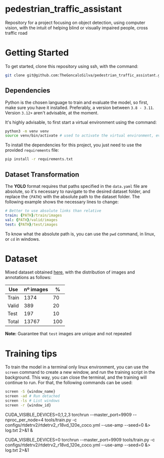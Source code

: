 # pedestrian_traffic_assistant

Repository for a project focusing on object detection, using computer vision, with the intuit of helping blind or visually impaired people, cross traffic road

# Getting Started

To get started, clone this repository using ssh, with the command:

```bash
git clone git@github.com:TheGoncaloSilva/pedestrian_traffic_assistant.git
```

## Dependencies

Python is the chosen language to train and evaluate the model, so first, make sure you have it installed. Preferably, a version between `3.8 - 3.11`. Version `3.12+` aren't advisable, at the moment.

It's highly advisable, to first start a virtual environment using the command:
```bash
python3 -m venv venv
source venv/bin/activate # used to activate the virtual environment, every time a new shell is created
```

To install the dependencies for this project, you just need to use the provided `requirements` file:

```bash
pip install -r requirements.txt
```

## Dataset Transformation

The **YOLO** format requires that paths specified in the `data.yaml` file are absolute, so it's necessary to navigate to the desired dataset folder, and replace the `{PATH}` with the absolute path to the dataset folder. The following example shows the necessary lines to change:

```yaml
# Better to use absolute links than relative
train: {PATH}/train/images
val: {PATH}/valid/images
test: {PATH}/test/images
```

To know what the absolute path is, you can use the `pwd` command, in linux, or `cd` in windows.

# Dataset

Mixed dataset obtained [here](https://universe.roboflow.com/chanyoung/pedestrian-light-crosswalk), with the distribution of images and annotations as follows:

| Use   | nº images | %   |
|-------|-----------|-----|
| Train | 1374      | 70  |
| Valid | 389       | 20  |
| Test  | 197       | 10  |
| Total | 13767     | 100 |

**Note:** Guarantee that `test` images are unique and not repeated

# Training tips

To train the model in a terminal only linux environment, you can use the `screen` command to create a new window, and run the training script in the background. This way, you can close the terminal, and the training will continue to run. For that, the following commands can be used:

```bash
screen -S {window_name}
screen -ad # Run detached
screen -ls # List windows
screen -r {window_id}
```

CUDA_VISIBLE_DEVICES=0,1,2,3 torchrun --master_port=9909 --nproc_per_node=4 tools/train.py -c configs/rtdetrv2/rtdetrv2_r18vd_120e_coco.yml --use-amp --seed=0 &> log.txt 2>&1 &

CUDA_VISIBLE_DEVICES=0 torchrun --master_port=9909 tools/train.py -c configs/rtdetrv2/rtdetrv2_r18vd_120e_coco.yml --use-amp --seed=0 &> log.txt 2>&1